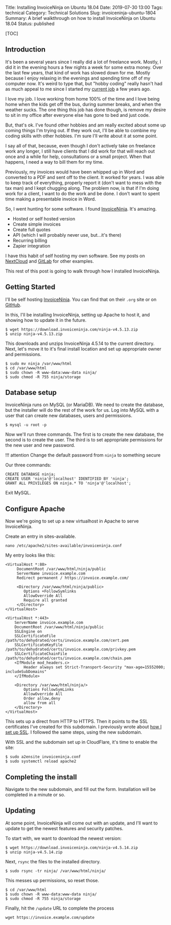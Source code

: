 Title: Installing InvoiceNinja on Ubuntu 18.04
Date: 2019-07-30 13:00
Tags: technical
Category: Technical Solutions
Slug: invoiceninja-ubuntu-1804
Summary: A brief walkthrough on how to install InvoiceNinja on Ubuntu 18.04
Status: published

[TOC]

## Introduction

It's been a several years since I really did a lot of freelance work. Mostly, I did it in the evening hours
a few nights a week for some extra money. Over the last few years, that kind of work has
slowed down for me. Mostly because I enjoy relaxing in the evenings and spending time off
of my computer now. It's weird to type that, but "hobby coding" really hasn't had as much
appeal to me since I started my [current job][job] a few years ago.

I love my job. I love working from home 100% of the time and I love being home
when the kids get off the bus, during summer breaks, and when the weather sucks. The
one thing this job has done though, is remove my desire to sit in my office after
everyone else has gone to bed and just code.

But, that's ok. I've found other hobbies and am really excited about some up coming
things I'm trying out. If they work out, I'll be able to combine my coding skills
with other hobbies. I'm sure I'll write about it at some point.

I say all of that, because, even though I don't actively take on freelance work any
longer, I still have clients that I did work for that will reach out once and a while
for help, consultations or a small project. When that happens, I need a way to bill them
for my time.

Previously, my invoices would have been whipped up in Word and converted to a PDF and sent
off to the client. It worked for years. I was able to keep track of everything,
properly report it (don't want to mess with the tax man) and I kept chugging along. The
problem now, is that if I'm doing work for a client, I want to do the work and be done. I don't
want to spent time making a presentable invoice in Word.

So, I went hunting for some software. I found [InvoiceNinja][ninja]. It's amazing.

 - Hosted or self hosted version
 - Create simple invoices
 - Create full quotes
 - API (which I will probably never use, but...it's there)
 - Recurring billing
 - Zapier integration

I have this habit of self hosting my own software. See my posts on [NextCloud][nextcloud]
and [GitLab][gitlab] for other examples.

This rest of this post is going to walk through how I installed InvoiceNinja.

## Getting Started

I'll be self hosting [InvoiceNinja][ninja1]. You can find that on their `.org` site
or on [GitHub][ninjagithub].

In this, I'll be installing InvoiceNinja, setting up Apache to host it, and showing how
to update it in the future.

    $ wget https://download.invoiceninja.com/ninja-v4.5.13.zip
    $ unzip ninja-v4.5.13.zip

This downloads and unzips InvoiceNinja 4.5.14 to the current directory. Next,
let's move it to it's final install location and set up appropriate owner and
permissions.

    $ sudo mv ninja /var/www/html
    $ cd /var/www/html
    $ sudo chown -R www-data:www-data ninja/
    $ sudo chmod -R 755 ninja/storage

## Database setup

InvoiceNinja runs on MySQL (or MariaDB). We need to create the database, but
the installer will do the rest of the work for us. Log into MySQL with a user
that can create new databases, users and permissions.

    $ mysql -u root -p

Now we'll run three commands. The first is to create the new database, the second
is to create the user. The third is to set appropriate permissions for the
new user and new password.

!!! attention
    Change the default password from `ninja` to something secure

Our three commands:

    CREATE DATABASE ninja;
    CREATE USER 'ninja'@'localhost' IDENTIFIED BY 'ninja';
    GRANT ALL PRIVILEGES ON ninja.* TO 'ninja'@'localhost';

Exit MySQL.

## Configure Apache

Now we're going to set up a new virtualhost in Apache to serve InvoiceNinja.

Create an entry in sites-available.

    nano /etc/apache2/sites-available/invoiceninja.conf

My entry looks like this:

    <VirtualHost *:80>
         DocumentRoot /var/www/html/ninja/public
         ServerName invoice.example.com
         Redirect permanent / https://invoice.example.com/

         <Directory /var/www/html/ninja/public>
            Options +FollowSymlinks
            AllowOverride All
            Require all granted
         </Directory>
    </VirtualHost>

    <VirtualHost *:443>
        ServerName invoice.example.com
        DocumentRoot /var/www/html/ninja/public
        SSLEngine on
        SSLCertificateFile /path/to/dehydrated/certs/invoice.example.com/cert.pem
        SSLCertificateKeyFile /path/to/dehydrated/certs/invoice.example.com/privkey.pem
        SSLCertificateChainFile /path/to/dehydrated/certs/invoice.example.com/chain.pem
        <IfModule mod_headers.c>
            Header always set Strict-Transport-Security "max-age=15552000; includeSubDomains"
        </IfModule>

        <Directory /var/www/html/ninja/>
            Options FollowSymLinks
            AllowOverride All
            Order allow,deny
            allow from all
        </Directory>
    </VirtualHost>

This sets up a direct from HTTP to HTTPS. Then it points to the SSL certificates I've
created for this subdomain. I previously wrote about [how I set up SSL][ssl]. I followed the
same steps, using the new subdomain.

With SSL and the subdomain set up in CloudFlare, it's time to enable the site:

    $ sudo a2ensite invoiceninja.conf
    $ sudo systemctl reload apache2

## Completing the install

Navigate to the new subdomain, and fill out the form. Installation will be
completed in a minute or so.

## Updating

At some point, InvoiceNinja will come out with an update, and I'll want to update
to get the newest features and security patches.

To start with, we want to download the newest version:

    $ wget https://download.invoiceninja.com/ninja-v4.5.14.zip
    $ unzip ninja-v4.5.14.zip

Next, `rsync` the files to the installed directory.

    $ sudo rsync -tr ninja/ /var/www/html/ninja/

This messes up permissions, so reset those.

    $ cd /var/www/html
    $ sudo chown -R www-data:www-data ninja/
    $ sudo chmod -R 755 ninja/storage

Finally, hit the `/update` URL to complete the process

    wget https://invoice.example.com/update



 [job]: {filename}2017_11_28_how_i_found_an_awesome_remote_job.md
 [ninja]: https://www.invoiceninja.com/
 [ninja1]: https://www.invoiceninja.org/
 [nextcloud]: {filename}2018_03_27_installing_nextcloud.md
 [gitlab]: {filename}2018_04_12_setting_up_gitlab.md
 [ninjagithub]: https://github.com/invoiceninja/invoiceninja
 [ssl]: {filename}2018_04_25_setup_cloudflare_letsencrypt.md